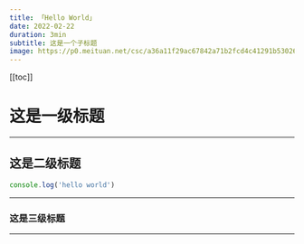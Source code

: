 ```yaml
---
title: 「Hello World」
date: 2022-02-22
duration: 3min
subtitle: 这是一个子标题
image: https://p0.meituan.net/csc/a36a11f29ac67842a71b2fcd4c41291b530265.jpg
---
```


[[toc]]

# 这是一级标题

<hr class="!my-50" />

## 这是二级标题

```js
console.log('hello world')
```
<hr class="!my-50" />

### 这是三级标题

<hr class="!my-50" />
